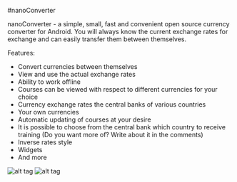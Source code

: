#nanoConverter

nanoConverter - a simple, small, fast and convenient open source currency converter for Android. You will always know the current exchange rates for exchange and can easily transfer them between themselves.

Features:
* Convert currencies between themselves
* View and use the actual exchange rates
* Ability to work offline
* Courses can be viewed with respect to different currencies for your choice
* Currency exchange rates the central banks of various countries
* Your own currencies
* Automatic updating of courses at your desire
* It is possible to choose from the central bank which country to receive training (Do you want more of? Write about it in the comments)
* Inverse rates style
* Widgets
* And more

![alt tag](http://habrastorage.org/files/1a8/c20/425/1a8c2042585c484c96a4e220eeef13d4.webp) ![alt tag](http://habrastorage.org/files/138/7b8/e12/1387b8e1240f45cea91985054dd19fb4.webp)
